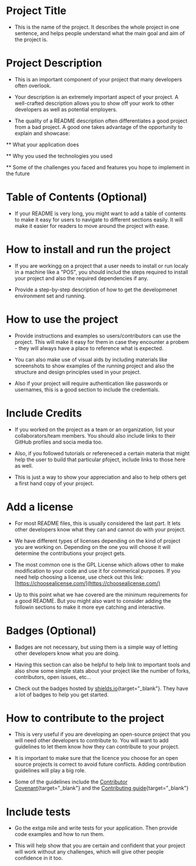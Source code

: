 # Project Title

* This is the name of the project. It describes the whole project in one sentence, and helps people understand what the main goal and aim of the project is.

# Project Description

* This is an important component of your project that many developers often overlook.

* Your description is an extremely important aspect of your project. A well-crafted description allows you to show off your work to other developers as well as potential employers.

* The quality of a README description often differentiates a good project from a bad project. A good one takes advantage of the opportunity to explain and showcase:

** What your application does

** Why you used the technologies you used

** Some of the challenges you faced and features you hope to implement in the future

# Table of Contents (Optional)

* If your README is very long, you might want to add a table of contents to make it easy for users to navigate to different sections easily. It will make it easier for readers to move around the project with ease.

# How to install and run the project

* If you are workingg on a project that a user needs to install or run localy in a machine like a "POS", you should includ the steps required to install your project and also the required dependencies if any.

* Provide a step-by-step description of how to get the developmenet environment set and running.

# How to use the project

* Provide instructions and examples so users/contributors can use the project. This will make it easy for them in case they encounter a probem - they will always have a place to reference what is expected.

* You can also make use of visual aids by including materials like screenshots to show examples of the running project and also the structure and design principles used in your project.

* Also if your project will require authentication like passwords or usernames, this is a good section to include the credentials. 

# Include Credits

* If you worked on the project as a team or an organization, list your collaborators/team members. You should also include links to their GitHub profiles and socia media too.

* Also, if you followed tutorials or refereneced a certain materia that might help the user to build that particular pfoject, include links to those here as well. 

* This is just a way to show your appreciation and also to help others get a first hand copy of your project. 

# Add a license

* For most README files, this is usually considered the last part. It lets other developers know what they can and cannot do with your project.

* We have different types of licenses depending on the kind of project you are working on. Depending on the one you will choose it will determine the contributions your project gets. 

* The most common one is the GPL License which allows other to make modification to your code and use it for commerical purposes. If you need help choosing a license, use check out this link: [https://choosealicense.com/](https://choosealicense.com/)

* Up to this point what we hae covered are the minimum requirements for a good README. But you might also want to consider adding the followin sections to make it more eye catching and interactive.

# Badges (Optional)

* Badges are not necessary, but using them is a simple way of letting other developers know what you are doing.

* Having this section can also be helpful to help link to important tools and also show some simple stats about your project like the number of forks, contributors, open issues, etc...

* Check out the badges hosted by [shields.io](https://shields.io){target="_blank"}. They have a lot of badges to help you get started.

# How to contribute to the project

* This is very useful if you are developing an open-source project that you will need other developers to contribute to. You will want to add guidelines to let them know how they can contribute to your project.

* It is important to make sure that the licence you choose for an open source projects is correct to avoid future conflicts. Adding contribution guidelines will play a big role.

* Some of the guidelines include the [Contributor Covenant](https://www.contributor-covenant.org){target="_blank"} and the [Contributing guide](https://docs.github.com/en/communities/setting-up-your-project-for-healthy-contributions/setting-guidelines-for-repository-contributors){target="_blank"}

# Include tests

* Go the extga mile and write tests for your application. Then provide code examples and how to run them. 

* This will help show that you are certain and confident that your project will work without any challenges, which will give other people confidence in it too.
